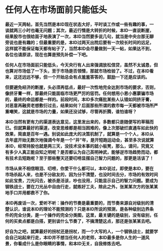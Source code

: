 任何人在市场面前只能低头
====



**最近一天两帖，首先当然是本ID现在状态大好，平时谈工作或一些有趣的事，一谈就两三小时也毫无问题；其次，最近行情是大转折的时候，本ID一直说断崖，结果股市也很给面子地表演了一次，本ID当然要多说几句，就当是中央台那无聊旁说也是有趣的；但最重要的是，本ID过两天出院后要有一次较长时间的远足，这样就不能保证每天都有帖子了，当然本ID会尽量做到一天一帖，如果达不到，各位也请原谅，现在也算是预先补偿一下吧。**

**任何人在市场面前只能低头，今天央行有人出来强调放松信贷，虽然不太诚恳，但也算对市场低了一下头，至于市场是否领情，那就市场检验了。不过，在本ID看来，这还远远不够，但一个开始总会有点羞羞答答的，鼓励一下还是应该的。**

**但要避免经济的断崖，头必须再低点，最好一次性地完全达到市场的要求，否则，像挤牙膏一样，那最终只能面临市场更严厉的惩罚。任何想用小恩小惠蒙骗市场的，最终的命运都是一样的。前段时间，本ID多次痛批某些人认错如同挤牙膏，对恶意再融资老想敷衍过去，结果如何？后面那些所谓的救市每一天都被市场所严重嘲笑，这就是市场的力量，如果还没试够，尽管再折腾，谁怕谁呀？**

**本ID当然有更有力的渠道表达意见，这里发出来的，多数都只是随便写的草稿而已。但就算最好的渠道，改变思维都是相当困难的，像上次那破烂直通车如此快的效果，简直是百年一遇。别说如此庞大的决策机制了，就算是一个个人，本ID从去年底开始无数次地强调今年是一个“井”年，是开短跑运动会，甚至多次说就算本ID，经常持股也就是两三天，没技术没本事的就小板凳，那么，请问，究竟又有多少人真正能自知之明呢？是否都认为自己英明神武，能够逆市场趋势而动，都有技术去短跑呢？至于那些整天还要叨唠显摆自己智力问题的，那更是活该了！**

**市场从来不相信眼泪、叨唠，你爱干什么都可以，本ID说过，即使是本ID，要在市场杀起人来，也是不分敌友的，因为分不清楚，也没时间去分，市场的有效时间如此宝贵，刀光闪去，被杀是活该，吵也没用，只能显示自己的智力问题。要成为钢铁战士，要在刀光丛中自由行走，就练好工夫，除此之外，张某某次方的张某某地手口并用都救不了你。**

**本ID再废话一次，爱听不听：操作的节奏是最重要的，而节奏来源自对级别的清楚认识，谁说本ID的理论不能预测的？只是本ID所说的预测，是各种级别边界条件的完全分类，是一个操作的完全分类图，这里，最关键的是级别，没有级别，任何的买卖点都是白搭，更别谈什么节奏了，不搞清楚这点，那还是张某某去吧。**

**好自为之吧，就算最好的拐杖还是拐杖，而一个大写的人，一个钢铁战士，就要学会自己站起来行走，本ID并不想当任何人的老师，本ID最多是你人生的一道风景，你看成什么是你眼睛的事情，和本ID无关，自我修炼去吧。**
